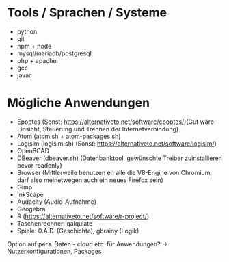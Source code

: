 # Tools / Sprachen / Systeme
* python
* git
* npm + node
* mysql/mariadb/postgresql
* php + apache
* gcc
* javac


# Mögliche Anwendungen
* Epoptes (Sonst: https://alternativeto.net/software/epoptes/)(Gut wäre Einsicht, Steuerung und Trennen der Internetverbindung)
* Atom (atom.sh + atom-packages.sh)
* Logisim (logisim.sh) (Sonst: https://alternativeto.net/software/logisim/)
* OpenSCAD
* DBeaver (dbeaver.sh) (Datenbanktool, gewünschte Treiber zuinstallieren bevor readonly)
* Browser (Mittlerweile benutzen eh alle die V8-Engine von Chromium, darf also meinetwegen auch ein neues Firefox sein)
* Gimp
* InkScape
* Audacity (Audio-Aufnahme)
* Geogebra
* R (https://alternativeto.net/software/r-project/)
* Taschenrechner: qalqulate
* Spiele: 0.A.D. (Geschichte), gbrainy (Logik)

Option auf pers. Daten - cloud etc. für Anwendungen?
-> Nutzerkonfigurationen, Packages
